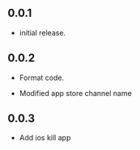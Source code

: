 ## 0.0.1

* initial release.

## 0.0.2

* Format code.

* Modified app store channel name

## 0.0.3

* Add ios kill app 